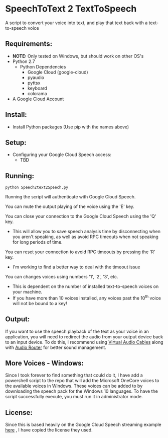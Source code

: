 # SpeechToText 2 TextToSpeech
A script to convert your voice into text, and play that text back with a text-to-speech voice

## Requirements:
  * **NOTE:** Only tested on Windows, but should work on other OS's
  * Python 2.7
    * Python Dependencies
      * Google Cloud (google-cloud)
      * pyaudio
      * pyttsx
      * keyboard
      * colorama
  * A Google Cloud Account

## Install:
  * Install Python packages (Use pip with the names above)

## Setup:
  * Configuring your Google Cloud Speech access:
    * TBD
       
## Running:
  ```
  python Speech2text2Speech.py
  ```
  Running the script will authenticate with Google Cloud Speech.
  
  You can mute the output playing of the voice using the 'E' key.
  
  You can close your connection to the Google Cloud Speech using the 'Q' key.
  * This will allow you to save speech analysis time by disconnecting when you aren't speaking, as well as avoid RPC timeouts when not speaking for long periods of time.
  
  You can reset your connection to avoid RPC timeouts by pressing the 'R' key.
  * I'm working to find a better way to deal with the timeout issue
  
  You can changes voices using numbers '1', '2', '3', etc.
  * This is dependent on the number of installed text-to-speech voices on your machine.
  * If you have more than 10 voices installed, any voices past the 10<sup>th</sup> voice will not be bound to a key!
  
## Output:
  If you want to use the speech playback of the text as your voice in an application, you will need to redirect the audio from your output device back to an input device. To do this, I recommend using [Virtual Audio Cables](https://www.vb-audio.com/Cable/index.htm#DownloadCable) along with [Audio Router](https://github.com/audiorouterdev/audio-router) for better sound management.
  
## More Voices - Windows:
  Since I took forever to find something that could do it, I have add a powershell script to the repo that will add the Microsoft OneCore voices to the available voices in Windows. These voices can be added to by downloading the speech pack for the Windows 10 languages. To have the script successfully execute, you must run it in administrator mode.
  
## License:
 Since this is based heavily on the Google Cloud Speech streaming example [here](https://cloud.google.com/speech/docs/streaming-recognize) , I have copied the license they used.
